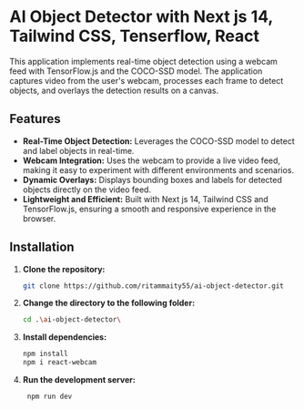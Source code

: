 # AI Object Detector with Next js 14, Tailwind CSS, Tenserflow, React 

This application implements real-time object detection using a webcam feed with TensorFlow.js and the COCO-SSD model. The application captures video from the user's webcam, processes each frame to detect objects, and overlays the detection results on a canvas.

## Features

- **Real-Time Object Detection:** Leverages the COCO-SSD model to detect and label objects in real-time.
- **Webcam Integration:** Uses the webcam to provide a live video feed, making it easy to experiment with different environments and scenarios.
- **Dynamic Overlays:** Displays bounding boxes and labels for detected objects directly on the video feed.
- **Lightweight and Efficient:** Built with Next js 14,  Tailwind CSS and TensorFlow.js, ensuring a smooth and responsive experience in the browser.

## Installation

1. **Clone the repository:**

   ```bash
   git clone https://github.com/ritammaity55/ai-object-detector.git
2. **Change the directory to the following folder:**
    ```bash
    cd .\ai-object-detector\
3. **Install dependencies:**
    ```bash
    npm install
    npm i react-webcam
4. **Run the development server:**
   ```bash
    npm run dev